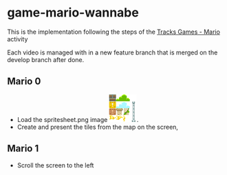# game-mario-wannabe

This is the implementation following the steps of the
[Tracks Games - Mario](https://cs50.harvard.edu/x/2020/tracks/games/) activity

Each video is managed with in a new feature branch that is merged on the develop branch after done.

## Mario 0

+ Load the spritesheet.png image ![spritesheet.png](graphics/spritesheet.png).
+ Create and present the tiles from the map on the screen,

## Mario 1

+ Scroll the screen to the left

